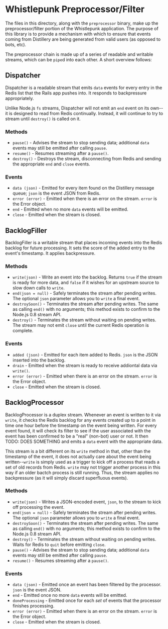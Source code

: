 Whistlepunk Preprocessor/Filter
===============================

The files in this directory, along with the `preprocessor` binary, make up the preprocessor/filter
portion of the Whistlepunk application. The purpose of this library is to provide a mechanism with
which to ensure that events coming from Distillery are being generated from valid users (as opposed
to bots, etc).

The preprocessor chain is made up of a series of readable and writable streams, which can be
`pipe`d into each other. A short overview follows:

Dispatcher
----------

Dispatcher is a readable stream that emits `data` events for every entry in the Redis list that the
Rails app pushes into. It responds to backpressure appropriately.

Unlike Node.js `fs` streams, Dispatcher will not emit an `end` event on its own--it is designed to
read from Redis continually. Instead, it will continue to try to stream until `destroy()` is called
on it.

### Methods

  * `pause()` - Advises the stream to stop sending data; additional `data` events may still be
emitted after calling `pause`.
  * `resume()` - Resumes streaming after a `pause()`.
  * `destroy()` - Destroys the stream, disconnecting from Redis and sending the appropriate `end`
and `clsoe` events.

### Events

  * `data (json)` - Emitted for every item found on the Distillery message queue; `json` is the
event JSON from Redis.
  * `error (error)` - Emitted when there is an error on the stream. `error` is the Error object.
  * `end` - Emitted when no more `data` events will be emitted.
  * `close` - Emitted when the stream is closed.

BacklogFiller
-------------

BacklogFiller is a writable stream that places incoming events into the Redis backlog for future
processing. It sets the score of the added entry to the event's timestamp. It applies backpressure.

### Methods

  * `write(json)` - Write an event into the backlog. Returns `true` if the stream is ready for more
data, and `false` if it wishes for an upstream source to slow down calls to `write`.
  * `end(json = null)` - Safely terminates the stream after pending writes. The optional `json`
parameter allows you to `write` a final event.
  * `destroySoon()` - Terminates the stream after pending writes. The same as calling `end()` with
no arguments; this method exists to confirm to the Node.js 0.8 stream API.
  * `destroy()` - Terminates the stream without waiting on pending writes. The stream may not emit
`close` until the current Redis operation is complete.

### Events

  * `added (json)` - Emitted for each item added to Redis. `json` is the JSON inserted into the
backlog.
  * `drain` - Emitted when the stream is ready to receive addiontal data via `write()`.
  * `error (error)` - Emitted when there is an error on the stream. `error` is the Error object.
  * `close` - Emitted when the stream is closed.

BacklogProcessor
----------------

BacklogProcessor is a duplex stream. Whenever an event is written to it via `write`, it checks the
Redis backlog for any events created up to a point in time one hour before the timestamp on the
event being written. For every event found, it will check its filter to see if the user associated
with the event has been confirmed to be a "real" (non-bot) user or not. It then TODO: DOES
SOMETHING and emits a `data` event with the appropriate data.

This stream is a bit different on its `write` method in that, other than the timestamp of the
event, it does not actually care about the event being written--`write` is simply used as a trigger
to kick off a process that reads a set of old records from Redis. `write` may not trigger another
process in this way if an older bactch process is still running. Thus, the stream applies no
backpressure (as it will simply discard superfluous events).

### Methods

  * `write(json)` - Writes a JSON-encoded event, `json`, to the stream to kick off processing the
event.
  * `end(json = null)` - Safely terminates the stream after pending writes. The optional `json`
parameter allows you to `write` a final event.
  * `destroySoon()` - Terminates the stream after pending writes. The same as calling `end()` with
no arguments; this method exists to confirm to the Node.js 0.8 stream API.
  * `destroy()` - Terminates the stream without waiting on pending writes. Waits for Redis to
`quit` before emitting `close`.
  * `pause()` - Advises the stream to stop sending data; additional `data` events may still be
emitted after calling `pause`.
  * `resume()` - Resumes streaming after a `pause()`.

### Events

  * `data (json)` - Emitted once an event has been filtered by the processor. `json` is the event
JSON.
  * `end` - Emitted once no more `data` events will be emitted.
  * `doneProcessing` - Emitted once for each _set_ of events that the processor finishes processing.
  * `error (error)` - Emitted when there is an error on the stream. `error` is the Error object.
  * `close` - Emitted when the stream is closed.
